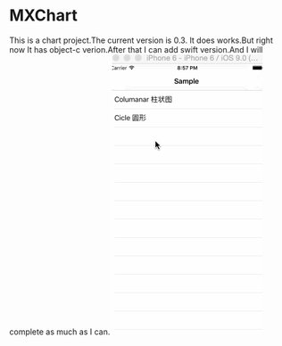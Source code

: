 # MXChart
This is a chart project.The current version is 0.3. It does works.But right now It has object-c verion.After that I can add swift version.And I will complete as much as I can.
 ![image](https://github.com/limaoxuan/MXChart/blob/master/start.gif)

